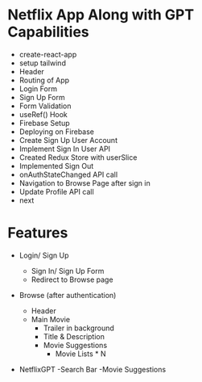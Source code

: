 # Netflix App Along with GPT Capabilities

- create-react-app
- setup tailwind
- Header
- Routing of App
- Login Form
- Sign Up Form
- Form Validation
- useRef() Hook
- Firebase Setup
- Deploying on Firebase
- Create Sign Up User Account
- Implement Sign In User API
- Created Redux Store with userSlice
- Implemented Sign Out
- onAuthStateChanged API call
- Navigation to Browse Page after sign in
- Update Profile API call
- next

# Features

- Login/ Sign Up
  - Sign In/ Sign Up Form
  - Redirect to Browse page
- Browse (after authentication)

  - Header
  - Main Movie
    - Trailer in background
    - Title & Description
    - Movie Suggestions
      - Movie Lists \* N

- NetflixGPT
  -Search Bar
  -Movie Suggestions
